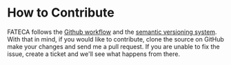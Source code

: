 How to Contribute
===================

FATECA follows the [Github workflow](http://scottchacon.com/2011/08/31/github-flow.html) and the [semantic versioning system](http://semver.org). With that in mind, if you would like to contribute, clone the source on GitHub make your changes and send me a pull request. If you are unable to fix the issue, create a ticket and we'll see what happens from there.